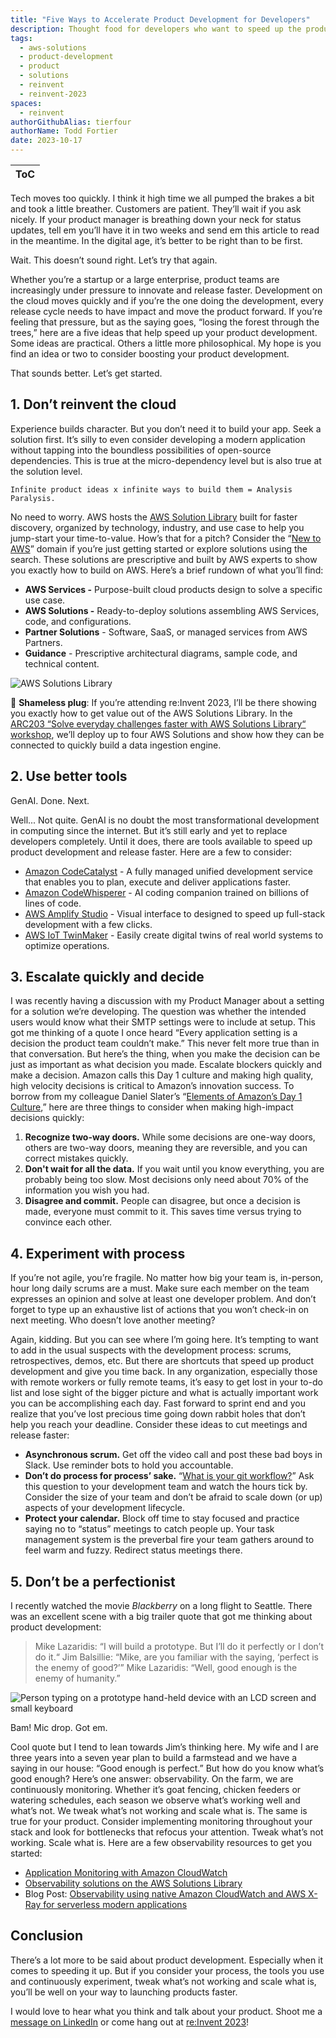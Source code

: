 ```yaml
---
title: "Five Ways to Accelerate Product Development for Developers"
description: Thought food for developers who want to speed up the product development lifecycle.  
tags:
  - aws-solutions
  - product-development
  - product
  - solutions
  - reinvent
  - reinvent-2023
spaces:
  - reinvent
authorGithubAlias: tierfour
authorName: Todd Fortier
date: 2023-10-17
---
```


|ToC|
|---|

Tech moves too quickly. I think it high time we all pumped the brakes a bit and took a little breather. Customers are patient. They’ll wait if you ask nicely. If your product manager is breathing down your neck for status updates, tell em you’ll have it in two weeks and send em this article to read in the meantime. In the digital age, it’s better to be right than to be first.

Wait. This doesn’t sound right. Let’s try that again.

Whether you’re a startup or a large enterprise, product teams are increasingly under pressure to innovate and release faster. Development on the cloud moves quickly and if you’re the one doing the development, every release cycle needs to have impact and move the product forward. If you’re feeling that pressure, but as the saying goes, “losing the forest through the trees,” here are a five ideas that help speed up your product development. Some ideas are practical. Others a little more philosophical. My hope is you find an idea or two to consider boosting your product development.

That sounds better. Let’s get started.

## 1. Don’t reinvent the cloud

Experience builds character. But you don’t need it to build your app. Seek a solution first. It’s silly to even consider developing a modern application without tapping into the boundless possibilities of open-source dependencies. This is true at the micro-dependency level but is also true at the solution level.

`Infinite product ideas x infinite ways to build them = Analysis Paralysis.`

No need to worry. AWS hosts the [AWS Solution Library](https://aws.amazon.com/solutions/?sc_channel=el&sc_campaign=reinvent&sc_content=five-ways-to-accelerate-product-development-for-developers&sc_geo=mult&sc_country=mult&sc_outcome=acq) built for faster discovery, organized by technology, industry, and use case to help you jump-start your time-to-value. How’s that for a pitch? Consider the “[New to AWS](https://aws.amazon.com/solutions/new-to-aws/?sc_channel=el&sc_campaign=reinvent&sc_content=five-ways-to-accelerate-product-development-for-developers&sc_geo=mult&sc_country=mult&sc_outcome=acq)” domain if you’re just getting started or explore solutions using the search. These solutions are prescriptive and built by AWS experts to show you exactly how to build on AWS. Here’s a brief rundown of what you’ll find:

* **AWS Services -** Purpose-built cloud products design to solve a specific use case.
* **AWS Solutions -** Ready-to-deploy solutions assembling AWS Services, code, and configurations.
* **Partner Solutions** - Software, SaaS, or managed services from AWS Partners.
* **Guidance** - Prescriptive architectural diagrams, sample code, and technical content.

![AWS Solutions Library](images/aws-amazon-solutions.webp)

📣 **Shameless plug**: If you’re attending re:Invent 2023, I’ll be there showing you exactly how to get value out of the AWS Solutions Library. In the [ARC203 “Solve everyday challenges faster with AWS Solutions Library“ workshop](https://hub.reinvent.awsevents.com/attendee-portal/catalog/?search=ARC203&sc_channel=el&sc_campaign=reinvent&sc_content=five-ways-to-accelerate-product-development-for-developers&sc_geo=mult&sc_country=mult&sc_outcome=acq), we’ll deploy up to four AWS Solutions and show how they can be connected to quickly build a data ingestion engine.

## 2. Use better tools

GenAI. Done. Next.

Well... Not quite. GenAI is no doubt the most transformational development in computing since the internet. But it’s still early and yet to replace developers completely. Until it does, there are tools available to speed up product development and release faster. Here are a few to consider:

* [Amazon CodeCatalyst](https://aws.amazon.com/codecatalyst/?sc_channel=el&sc_campaign=reinvent&sc_content=five-ways-to-accelerate-product-development-for-developers&sc_geo=mult&sc_country=mult&sc_outcome=acq) - A fully managed unified development service that enables you to plan, execute and deliver applications faster.
* [Amazon CodeWhisperer](https://aws.amazon.com/codewhisperer?trk=83c710fd-0a7a-416b-9bb8-baa535b64ee0&sc_channel=el) - AI coding companion trained on billions of lines of code.
* [AWS Amplify Studio](https://aws.amazon.com/amplify/studio/?sc_channel=el&sc_campaign=reinvent&sc_content=five-ways-to-accelerate-product-development-for-developers&sc_geo=mult&sc_country=mult&sc_outcome=acq) - Visual interface to designed to speed up full-stack development with a few clicks.
* [AWS IoT TwinMaker](https://aws.amazon.com/iot-twinmaker/?sc_channel=el&sc_campaign=reinvent&sc_content=five-ways-to-accelerate-product-development-for-developers&sc_geo=mult&sc_country=mult&sc_outcome=acq) - Easily create digital twins of real world systems to optimize operations.

## 3. Escalate quickly and decide

I was recently having a discussion with my Product Manager about a setting for a solution we’re developing. The question was whether the intended users would know what their SMTP settings were to include at setup. This got me thinking of a quote I once heard “Every application setting is a decision the product team couldn’t make.” This never felt more true than in that conversation. But here’s the thing, when you make the decision can be just as important as what decision you made. Escalate blockers quickly and make a decision. Amazon calls this Day 1 culture and making high quality, high velocity decisions is critical to Amazon’s innovation success. To borrow from my colleague Daniel Slater’s “[Elements of Amazon’s Day 1 Culture](https://aws.amazon.com/executive-insights/content/how-amazon-defines-and-operationalizes-a-day-1-culture/?sc_channel=el&sc_campaign=reinvent&sc_content=five-ways-to-accelerate-product-development-for-developers&sc_geo=mult&sc_country=mult&sc_outcome=acq),” here are three things to consider when making high-impact decisions quickly:

1. **Recognize two-way doors.** While some decisions are one-way doors, others are two-way doors, meaning they are reversible, and you can correct mistakes quickly.
2. **Don't wait for all the data.** If you wait until you know everything, you are probably being too slow. Most decisions only need about 70% of the information you wish you had.
3. **Disagree and commit.** People can disagree, but once a decision is made, everyone must commit to it. This saves time versus trying to convince each other.

## 4. Experiment with process

If you’re not agile, you’re fragile. No matter how big your team is, in-person, hour long daily scrums are a must. Make sure each member on the team expresses an opinion and solve at least one developer problem. And don’t forget to type up an exhaustive list of actions that you won’t check-in on next meeting. Who doesn’t love another meeting?

Again, kidding. But you can see where I’m going here. It’s tempting to want to add in the usual suspects with the development process: scrums, retrospectives, demos, etc. But there are shortcuts that speed up product development and give you time back. In any organization, especially those with remote workers or fully remote teams, it’s easy to get lost in your to-do list and lose sight of the bigger picture and what is actually important work you can be accomplishing each day. Fast forward to sprint end and you realize that you’ve lost precious time going down rabbit holes that don’t help you reach your deadline. Consider these ideas to cut meetings and release faster:

* **Asynchronous scrum.** Get off the video call and post these bad boys in Slack. Use reminder bots to hold you accountable.
* **Don’t do process for process’ sake.** “[What is your git workflow?](https://aws.amazon.com/blogs/devops/implementing-gitflow-with-amazon-codecatalyst/?sc_channel=el&sc_campaign=reinvent&sc_content=five-ways-to-accelerate-product-development-for-developers&sc_geo=mult&sc_country=mult&sc_outcome=acq)” Ask this question to your development team and watch the hours tick by. Consider the size of your team and don’t be afraid to scale down (or up) aspects of your development lifecycle.
* **Protect your calendar.** Block off time to stay focused and practice saying no to “status” meetings to catch people up. Your task management system is the preverbal fire your team gathers around to feel warm and fuzzy. Redirect status meetings there.

## 5. Don’t be a perfectionist

I recently watched the movie *Blackberry* on a long flight to Seattle. There was an excellent scene with a big trailer quote that got me thinking about product development:

> Mike Lazaridis: “I will build a prototype. But I’ll do it perfectly or I don’t do it.“
> Jim Balsillie: “Mike, are you familiar with the saying, ‘perfect is the enemy of good?’”
> Mike Lazaridis: “Well, good enough is the enemy of humanity.”

![Person typing on a prototype hand-held device with an LCD screen and small keyboard](https://media.giphy.com/media/oa6I4QoVUFhD1rIz4V/giphy.gif)

Bam! Mic drop. Got em.

Cool quote but I tend to lean towards Jim’s thinking here. My wife and I are three years into a seven year plan to build a farmstead and we have a saying in our house: “Good enough is perfect.” But how do you know what’s good enough? Here’s one answer: observability. On the farm, we are continuously monitoring. Whether it’s goat fencing, chicken feeders or watering schedules, each season we observe what’s working well and what’s not. We tweak what’s not working and scale what is. The same is true for your product. Consider implementing monitoring throughout your stack and look for bottlenecks that refocus your attention. Tweak what’s not working. Scale what is. Here are a few observability resources to get you started:

* [Application Monitoring with Amazon CloudWatch](https://aws.amazon.com/solutions/implementations/application-monitoring-with-cloudwatch/?did=sl_card&trk=sl_card&sc_channel=el&sc_campaign=reinvent&sc_content=five-ways-to-accelerate-product-development-for-developers&sc_geo=mult&sc_country=mult&sc_outcome=acq)
* [Observability solutions on the AWS Solutions Library](https://aws.amazon.com/solutions/cloud-foundations/capabilities/observability/?sc_channel=el&sc_campaign=reinvent&sc_content=five-ways-to-accelerate-product-development-for-developers&sc_geo=mult&sc_country=mult&sc_outcome=acq)
* Blog Post: [Observability using native Amazon CloudWatch and AWS X-Ray for serverless modern applications](https://aws.amazon.com/blogs/mt/observability-using-native-amazon-cloudwatch-and-aws-x-ray-for-serverless-modern-applications/?sc_channel=el&sc_campaign=reinvent&sc_content=five-ways-to-accelerate-product-development-for-developers&sc_geo=mult&sc_country=mult&sc_outcome=acq)

## Conclusion

There’s a lot more to be said about product development. Especially when it comes to speeding it up. But if you consider your process, the tools you use and continuously experiment, tweak what’s not working and scale what is, you’ll be well on your way to launching products faster.

I would love to hear what you think and talk about your product. Shoot me a [message on LinkedIn](https://www.linkedin.com/in/tierfour) or come hang out at [re:Invent 2023](https://hub.reinvent.awsevents.com/attendee-portal/catalog/?search=ARC203?sc_channel=el&sc_campaign=reinvent&sc_content=five-ways-to-accelerate-product-development-for-developers&sc_geo=mult&sc_country=mult&sc_outcome=acq)!
